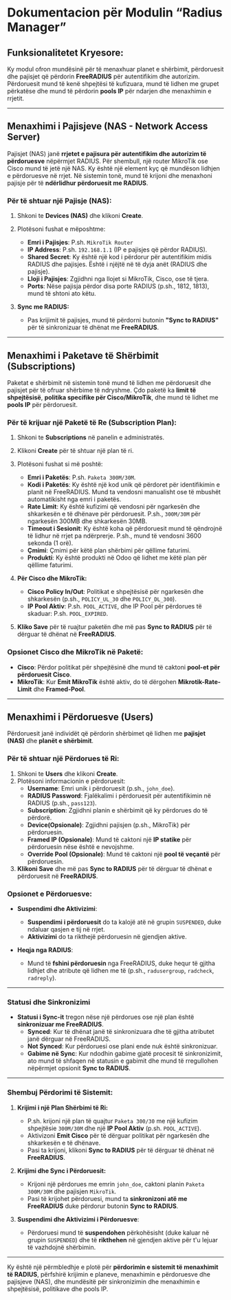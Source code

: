# Dokumentacion për Modulin “Radius Manager”

## Funksionalitetet Kryesore:
Ky modul ofron mundësinë për të menaxhuar planet e shërbimit, përdoruesit dhe pajisjet që përdorin **FreeRADIUS** për autentifikim dhe autorizim. Përdoruesit mund të kenë shpejtësi të kufizuara, mund të lidhen me grupet përkatëse dhe mund të përdorin **pools IP** për ndarjen dhe menaxhimin e rrjetit.

---

## **Menaxhimi i Pajisjeve (NAS - Network Access Server)**

Pajisjet (NAS) janë **rrjetet e pajisura për autentifikim dhe autorizim të përdoruesve** nëpërmjet RADIUS. Për shembull, një router MikroTik ose Cisco mund të jetë një NAS. Ky është një element kyç që mundëson lidhjen e përdoruesve në rrjet. Në sistemin tonë, mund të krijoni dhe menaxhoni pajisje për të **ndërlidhur përdoruesit me RADIUS**.

### **Për të shtuar një Pajisje (NAS):**
1. Shkoni te **Devices (NAS)** dhe klikoni **Create**.
2. Plotësoni fushat e mëposhtme:
   - **Emri i Pajisjes**: P.sh. `MikroTik Router`
   - **IP Address**: P.sh. `192.168.1.1` (IP e pajisjes që përdor RADIUS).
   - **Shared Secret**: Ky është një kod i përdorur për autentifikim midis RADIUS dhe pajisjes. Është i njëjtë në të dyja anët (RADIUS dhe pajisje).
   - **Lloji i Pajisjes**: Zgjidhni nga llojet si MikroTik, Cisco, ose të tjera.
   - **Ports**: Nëse pajisja përdor disa porte RADIUS (p.sh., 1812, 1813), mund të shtoni ato këtu.
   
3. **Sync me RADIUS:**
   - Pas krijimit të pajisjes, mund të përdorni butonin **"Sync to RADIUS"** për të sinkronizuar të dhënat me **FreeRADIUS**.

---

## **Menaxhimi i Paketave të Shërbimit (Subscriptions)**

Paketat e shërbimit në sistemin tonë mund të lidhen me përdoruesit dhe pajisjet për të ofruar shërbime të ndryshme. Çdo paketë ka **limit të shpejtësisë**, **politika specifike për Cisco/MikroTik**, dhe mund të lidhet me **pools IP** për përdoruesit.

### **Për të krijuar një Paketë të Re (Subscription Plan):**
1. Shkoni te **Subscriptions** në panelin e administratës.
2. Klikoni **Create** për të shtuar një plan të ri.
3. Plotësoni fushat si më poshtë:
   - **Emri i Paketës**: P.sh. `Paketa 300M/30M`.
   - **Kodi i Paketës**: Ky është një kod unik që përdoret për identifikimin e planit në FreeRADIUS. Mund ta vendosni manualisht ose të mbushët automatikisht nga emri i paketës.
   - **Rate Limit**: Ky është kufizimi që vendosni për ngarkesën dhe shkarkesën e të dhënave për përdoruesit. P.sh., `300M/30M` për ngarkesën 300MB dhe shkarkesën 30MB.
   - **Timeout i Sesionit**: Ky është koha që përdoruesit mund të qëndrojnë të lidhur në rrjet pa ndërprerje. P.sh., mund të vendosni 3600 sekonda (1 orë).
   - **Çmimi**: Çmimi për këtë plan shërbimi për qëllime faturimi.
   - **Produkti**: Ky është produkti në Odoo që lidhet me këtë plan për qëllime faturimi.

4. **Për Cisco dhe MikroTik:**
   - **Cisco Policy In/Out**: Politikat e shpejtësisë për ngarkesën dhe shkarkesën (p.sh., `POLICY_UL_30` dhe `POLICY_DL_300`).
   - **IP Pool Aktiv**: P.sh. `POOL_ACTIVE`, dhe IP Pool për përdorues të skaduar: P.sh. `POOL_EXPIRED`.
   
5. **Kliko Save** për të ruajtur paketën dhe më pas **Sync to RADIUS** për të dërguar të dhënat në **FreeRADIUS**.

### **Opsionet Cisco dhe MikroTik në Paketë**:
- **Cisco**: Përdor politikat për shpejtësinë dhe mund të caktoni **pool-et për përdoruesit Cisco**.
- **MikroTik**: Kur **Emit MikroTik** është aktiv, do të dërgohen **Mikrotik-Rate-Limit** dhe **Framed-Pool**.

---

## **Menaxhimi i Përdoruesve (Users)**

Përdoruesit janë individët që përdorin shërbimet që lidhen me **pajisjet (NAS)** dhe **planët e shërbimit**.

### **Për të shtuar një Përdorues të Ri**:
1. Shkoni te **Users** dhe klikoni **Create**.
2. Plotësoni informacionin e përdoruesit:
   - **Username**: Emri unik i përdoruesit (p.sh., `john_doe`).
   - **RADIUS Password**: Fjalëkalimi i përdoruesit për autentifikimin në RADIUS (p.sh., `pass123`).
   - **Subscription**: Zgjidhni planin e shërbimit që ky përdorues do të përdorë.
   - **Device(Opsionale)**: Zgjidhni pajisjen (p.sh., MikroTik) për përdoruesin.
   - **Framed IP (Opsionale)**: Mund të caktoni një **IP statike** për përdoruesin nëse është e nevojshme.
   - **Override Pool (Opsionale)**: Mund të caktoni një **pool të veçantë** për përdoruesin.
3. **Klikoni Save** dhe më pas **Sync to RADIUS** për të dërguar të dhënat e përdoruesit në **FreeRADIUS**.

### **Opsionet e Përdoruesve**:
- **Suspendimi dhe Aktivizimi**:
   - **Suspendimi i përdoruesit** do ta kalojë atë në grupin `SUSPENDED`, duke ndaluar qasjen e tij në rrjet.
   - **Aktivizimi** do ta rikthejë përdoruesin në gjendjen aktive.
   
- **Heqja nga RADIUS**:
   - Mund të **fshini përdoruesin** nga FreeRADIUS, duke hequr të gjitha lidhjet dhe atribute që lidhen me të (p.sh., `radusergroup`, `radcheck`, `radreply`).

---

### **Statusi dhe Sinkronizimi**

- **Statusi i Sync-it** tregon nëse një përdorues ose një plan është **sinkronizuar me FreeRADIUS**. 
  - **Synced**: Kur të dhënat janë të sinkronizuara dhe të gjitha atributet janë dërguar në FreeRADIUS.
  - **Not Synced**: Kur përdoruesi ose plani ende nuk është sinkronizuar.
  - **Gabime në Sync**: Kur ndodhin gabime gjatë procesit të sinkronizimit, ato mund të shfaqen në statusin e gabimit dhe mund të rregullohen nëpërmjet opsionit **Sync to RADIUS**.

---

### **Shembuj Përdorimi të Sistemit:**

1. **Krijimi i një Plan Shërbimi të Ri:**
   - P.sh. krijoni një plan të quajtur `Paketa 300/30` me një kufizim shpejtësie `300M/30M` dhe një **IP Pool Aktiv** (p.sh. `POOL_ACTIVE`).
   - Aktivizoni **Emit Cisco** për të dërguar politikat për ngarkesën dhe shkarkesën e të dhënave.
   - Pasi ta krijoni, klikoni **Sync to RADIUS** për të dërguar të dhënat në **FreeRADIUS**.

2. **Krijimi dhe Sync i Përdoruesit:**
   - Krijoni një përdorues me emrin `john_doe`, caktoni planin `Paketa 300M/30M` dhe pajisjen `MikroTik`.
   - Pasi të krijohet përdoruesi, mund ta **sinkronizoni atë me FreeRADIUS** duke përdorur butonin **Sync to RADIUS**.

3. **Suspendimi dhe Aktivizimi i Përdoruesve**:
   - Përdoruesi mund të **suspendohen** përkohësisht (duke kaluar në grupin `SUSPENDED`) dhe të **rikthehen** në gjendjen aktive për t'u lejuar të vazhdojnë shërbimin.

---

Ky është një përmbledhje e plotë për **përdorimin e sistemit të menaxhimit të RADIUS**, përfshirë krijimin e planeve, menaxhimin e përdoruesve dhe pajisjeve (NAS), dhe mundësitë për sinkronizimin dhe menaxhimin e shpejtësisë, politikave dhe pools IP.
